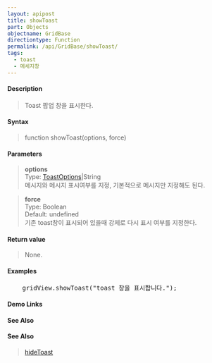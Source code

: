 ```yaml
---
layout: apipost
title: showToast
part: Objects
objectname: GridBase
directiontype: Function
permalink: /api/GridBase/showToast/
tags:
  - toast
  - 메세지창
---
```



#### Description

> Toast 팝업 창을 표시한다.  

#### Syntax

> function showToast(options, force)  

#### Parameters

> **options**  
> Type: [ToastOptions](/api/types/ToastOptions/)\|String  
> 메시지와 메시지 표시여부를 지정, 기본적으로 메시지만 지정해도 된다.  

> **force**  
> Type: Boolean  
> Default: undefined  
> 기존 toast창이 표시되어 있을때 강제로 다시 표시 여부를 지정한다.   

#### Return value

> None.  

#### Examples 

<pre class="prettyprint">
    gridView.showToast("toast 창을 표시합니다.");
</pre>

#### Demo Links
#### See Also

#### See Also
> [hideToast](/api/GridBase/hideToast)